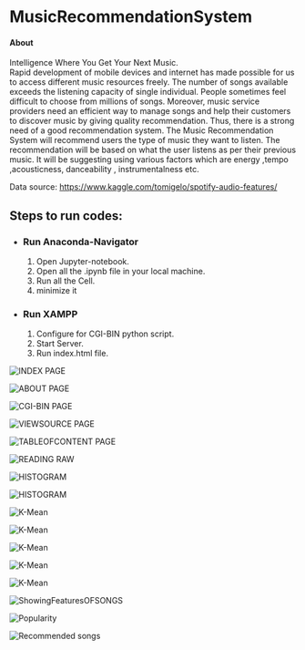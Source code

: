 # MusicRecommendationSystem

 <h4> About  </h4>

Intelligence Where You Get Your Next Music.
 <br>
Rapid development of mobile devices and internet has made possible for us to access different music resources freely. The number of songs available exceeds the listening capacity of single individual. People sometimes feel difficult to choose from millions of songs. Moreover, music service providers need an efficient way to manage songs and help their customers to discover music by giving quality recommendation. Thus, there is a strong need of a good recommendation system. The Music Recommendation System will recommend users the type of music they want to listen. The recommendation will be based on what the user listens as per their previous music. It will be suggesting using various factors which are energy ,tempo ,acousticness, danceability , instrumentalness etc.

Data source: https://www.kaggle.com/tomigelo/spotify-audio-features/

    
  <h2>
        Steps to run codes:
      </h2>
      <ul>
      <li><h3>Run Anaconda-Navigator</h3></li>
          <ol>
                <li>Open Jupyter-notebook.</li>
                <li>Open all the .ipynb file in your local machine.</li>
                <li>Run all the Cell.</li>
                <li>minimize it</li>
          </ol>
      <li><h3>Run XAMPP</h3></li>
          <ol>
              <li>Configure for CGI-BIN python script.</li>
              <li>Start Server.</li>
              <li>Run index.html file.</li>
        </ol>
       </ul>

![INDEX PAGE](https://raw.github.com/raviprakash11/MusicRecommendationSystem/master/screenshot/Screenshot1.png)


![ABOUT PAGE](https://raw.github.com/raviprakash11/MusicRecommendationSystem/master/screenshot/Screenshot2.png)

![CGI-BIN PAGE](https://raw.github.com/raviprakash11/MusicRecommendationSystem/master/screenshot/Screenshot8.png)

![VIEWSOURCE PAGE](https://raw.github.com/raviprakash11/MusicRecommendationSystem/master/screenshot/Screenshot4.png)

![TABLEOFCONTENT PAGE](https://raw.github.com/raviprakash11/MusicRecommendationSystem/master/screenshot/Screenshot3.png)

![READING RAW](https://raw.github.com/raviprakash11/MusicRecommendationSystem/master/screenshot/Screenshot7.png)

![HISTOGRAM](https://raw.github.com/raviprakash11/MusicRecommendationSystem/master/screenshot/Screenshot5.png)

![HISTOGRAM](https://raw.github.com/raviprakash11/MusicRecommendationSystem/master/screenshot/Screenshot6.png)


![K-Mean](https://raw.github.com/raviprakash11/MusicRecommendationSystem/master/screenshot/Screenshot9.png)

![K-Mean](https://raw.github.com/raviprakash11/MusicRecommendationSystem/master/screenshot/Screenshot10.png)

![K-Mean](https://raw.github.com/raviprakash11/MusicRecommendationSystem/master/screenshot/Screenshot11.png)

![K-Mean](https://raw.github.com/raviprakash11/MusicRecommendationSystem/master/screenshot/Screenshot12.png)

![K-Mean](https://raw.github.com/raviprakash11/MusicRecommendationSystem/master/screenshot/Screenshot13.png)

![ShowingFeaturesOFSONGS](https://raw.github.com/raviprakash11/MusicRecommendationSystem/master/screenshot/Screenshot14.png)

![Popularity](https://raw.github.com/raviprakash11/MusicRecommendationSystem/master/screenshot/Screenshot16.png)

![Recommended songs](https://raw.github.com/raviprakash11/MusicRecommendationSystem/master/screenshot/Screenshot18.png)
